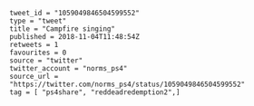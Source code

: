 ```
tweet_id = "1059049846504599552"
type = "tweet"
title = "Campfire singing"
published = 2018-11-04T11:48:54Z
retweets = 1
favourites = 0
source = "twitter"
twitter_account = "norms_ps4"
source_url = "https://twitter.com/norms_ps4/status/1059049846504599552"
tag = [ "ps4share", "reddeadredemption2",]
```

<p class='image'><img src='https://mnf.m17s.net/2018/11/04/DrKAOJHX0AAWcZe.jpg' alt=''></p>

